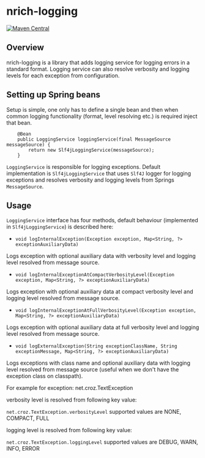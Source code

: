 # nrich-logging

[![Maven Central](https://maven-badges.herokuapp.com/maven-central/net.croz.nrich/nrich-logging/badge.svg?color=blue)](https://maven-badges.herokuapp.com/maven-central/net.croz.nrich/nrich-logging)

## Overview

nrich-logging is a library that adds logging service for logging errors in a standard format. Logging service can also resolve verbosity and logging levels for each exception
from configuration. 

## Setting up Spring beans

Setup is simple, one only has to define a single bean and then when common logging functionality (format, level resolving etc.) is required inject that bean.

```
    @Bean
    public LoggingService loggingService(final MessageSource messageSource) {
        return new Slf4jLoggingService(messageSource);
    }

```   

`LoggingService` is responsible for logging exceptions. Default implementation is `Slf4jLoggingService` that uses `Slf4J` logger for logging exceptions and resolves
verbosity and logging levels from Springs `MessageSource`. 
  
## Usage

`LoggingService` interface has four methods, default behaviour (implemented in `Slf4jLoggingService`) is described here:

- `void logInternalException(Exception exception, Map<String, ?> exceptionAuxiliaryData)`

Logs exception with optional auxiliary data with verbosity level and logging level resolved from message source. 

- `void logInternalExceptionAtCompactVerbosityLevel(Exception exception, Map<String, ?> exceptionAuxiliaryData)`

Logs exception with optional auxiliary data at compact verbosity level and logging level resolved from message source.

- `void logInternalExceptionAtFullVerbosityLevel(Exception exception, Map<String, ?> exceptionAuxiliaryData)`

Logs exception with optional auxiliary data at full verbosity level and logging level resolved from message source.

- `void logExternalException(String exceptionClassName, String exceptionMessage, Map<String, ?> exceptionAuxiliaryData)`

Logs exceptions with class name and optional auxiliary data with logging level resolved from message source (useful when we don't have the exception class on classpath).

For example for exception: net.croz.TextException

verbosity level is resolved from following key value:

`net.croz.TextException.verbosityLevel` supported values are NONE, COMPACT, FULL

logging level is resolved from following key value:

`net.croz.TextException.loggingLevel` supported values are DEBUG, WARN, INFO, ERROR
